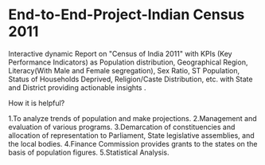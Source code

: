 # End-to-End-Project-Indian Census 2011

Interactive dynamic Report on "Census of India 2011" with KPIs (Key Performance Indicators) as Population distribution, Geographical Region, Literacy(With Male and Female segregation), Sex Ratio, ST Population, Status of Households Deprived, Religion/Caste Distribution, etc. with State and District providing actionable insights .

How it is helpful?

1.To analyze trends of population and make projections.
2.Management and evaluation of various programs.
3.Demarcation of constituencies and allocation of representation to Parliament, State legislative assemblies, and the local bodies.
4.Finance Commission provides grants to the states on the basis of population figures.
5.Statistical Analysis. 
